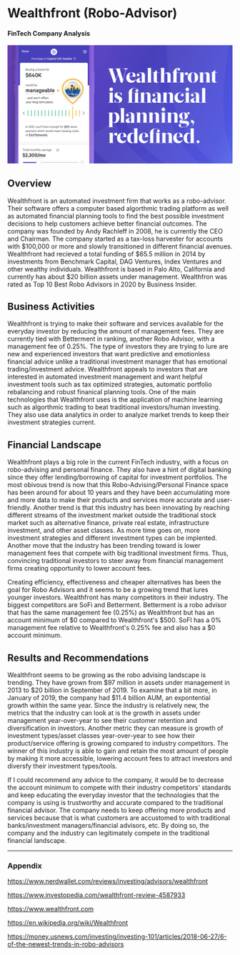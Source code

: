 # Wealthfront (Robo-Advisor)

#### FinTech Company Analysis

![image](image.png)

## Overview

Wealthfront is an automated investment firm that works as a robo-advisor. Their software offers a computer based algorthmic trading platform as well as automated financial planning tools to find the best possible investment decisions to help customers achieve better financial outcomes. The company was founded by Andy Rachleff in 2008, he is currently the CEO and Chairman. The company started as a tax-loss harvester for accounts with $100,000 or more and slowly transitioned in different financial avenues. Wealthfront had recieved a total funding of $65.5 million in 2014 by investments from Benchmark Capital, DAG Ventures, Index Ventures and other wealthy individuals. Wealthfront is based in Palo Alto, California and currently has about $20 billion assets under management. Wealthfron was rated as Top 10 Best Robo Advisors in 2020 by Business Insider.

## Business Activities

Wealthfront is trying to make their software and services available for the everyday investor by reducing the amount of management fees. They are currently tied with Betterment in ranking, another Robo Advisor, with a management fee of 0.25%. The type of investors they are trying to lure are new and experienced investors that want predictive and emotionless financial advice unlike a traditional investment manager that has emotional trading/investment advice. Wealthfront appeals to investors that are interested in automated investment management and want helpful investment tools such as tax optimized strategies, automatic portfolio rebalancing and robust finanical planning tools. One of the main technologies that Wealthfront uses is the application of machine learning such as algorthmic trading to beat traditional investors/human investing. They also use data analytics in order to analyze market trends to keep their investment strategies current.

## Financial Landscape

Wealthfront plays a big role in the current FinTech industry, with a focus on robo-advising and personal finance. They also have a hint of digital banking since they offer lending/borrowing of capital for investment portfolios. The most obivous trend is now that this Robo-Advising/Personal Finance space has been around for about 10 years and they have been accumulating more and more data to make their products and services more accurate and user-friendly. Another trend is that this industry has been innovating by reaching different streams of the investment market outside the traditional stock market such as alternative finance, private real estate, infrastructure investment, and other asset classes. As more time goes on, more investment strategies and different investment types can be implented. Another move that the industry has been trending toward is lower management fees that compete with big traditional investment firms. Thus, convincing traditional investors to steer away from financial management firms creating opportunity to lower account fees. 

Creating efficiency, effectiveness and cheaper alternatives has been the goal for Robo Advisors and it seems to be a growing trend that lures younger investors. Wealthfront has many competitors in their industry. The biggest competitors are SoFi and Betterment. Betterment is a robo advisor that has the same management fee (0.25%) as Wealthfront but has an account minimum of $0 compared to Wealthfront's $500. SoFI has a 0% management fee relative to Wealthfront's 0.25% fee and also has a $0 account minimum.

## Results and Recommendations

Wealthfront seems to be growing as the robo advising landscape is trending. They have grown from $97 million in assets under management in 2013 to $20 billion in September of 2019. To examine that a bit more, in January of 2019, the company had $11.4 billion AUM, an expontential growth within the same year. Since the industry is relatively new, the metrics that the industry can look at is the growth in assets under management year-over-year to see their customer retention and diversification in investors. Another metric they can measure is growth of investment types/asset classes year-over-year to see how their product/service offering is growing compared to industry competitors. The winner of this industry is able to gain and retain the most amount of people by making it more accessible, lowering account fees to attract investors and diversfy their investment types/tools.

If I could recommend any advice to the company, it would be to decrease the account minimum to compete with their industry competitors' standards and keep educating the everyday investor that the technologies that the company is using is trustworthy and accurate compared to the traditional financial advisor. The company needs to keep offering more products and services because that is what customers are accustomed to with traditional banks/investment managers/financial advisors, etc. By doing so, the company and the industry can legitimately compete in the traditional financial landscape. 

_______________________________

### Appendix

https://www.nerdwallet.com/reviews/investing/advisors/wealthfront

https://www.investopedia.com/wealthfront-review-4587933

https://www.wealthfront.com

https://en.wikipedia.org/wiki/Wealthfront

https://money.usnews.com/investing/investing-101/articles/2018-06-27/6-of-the-newest-trends-in-robo-advisors
